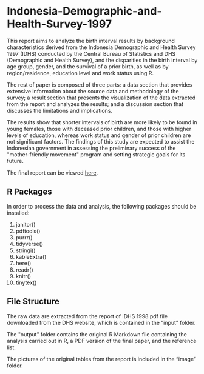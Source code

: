 # Indonesia-Demographic-and-Health-Survey-1997

This report aims to analyze the birth interval results by background characteristics derived from the Indonesia Demographic and Health Survey 1997 (IDHS) conducted by the Central Bureau of Statistics and DHS (Demographic and Health Survey), and the disparities in the birth interval by age group, gender, and the survival of a prior birth, as well as by region/residence, education level and work status using R.

The rest of paper is composed of three parts: a data section that provides extensive information about the source data and methodology of the survey; a result section that presents the visualization of the data extracted from the report and analyzes the results; and a discussion section that discusses the limitations and implications.

The results show that shorter intervals of birth are more likely to be found in young females, those with deceased prior children, and those with higher levels of education, whereas work status and gender of prior children are not significant factors. The findings of this study are expected to assist the Indonesian government in assessing the preliminary success of the "mother-friendly movement" program and setting strategic goals for its future.

The final report can be viewed [here](https://github.com/chle1999/Indonesia-Demographic-and-Health-Survey-1997/blob/main/outputs/paper/paper.pdf).

## R Packages

In order to process the data and analysis, the following packages should be installed:

1. janitor()
2. pdftools()
3. purrr()
4. tidyverse() 
5. stringi()
6. kableExtra()
7. here()
8. readr()
9. knitr()
10. tinytex()



## File Structure

The raw data are extracted from the report of IDHS 1998 pdf file downloaded from the DHS website, which is contained in the “input” folder.

The "output" folder contains the original R Markdown file containing the analysis carried out in R, a PDF version of the final paper, and the reference list.

The pictures of the original tables from the report is included in the “image” folder.
